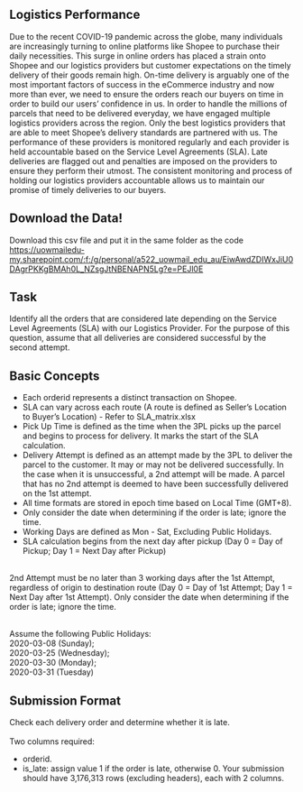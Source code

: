 ## Logistics Performance
Due to the recent COVID-19 pandemic across the globe, many individuals are increasingly turning to online platforms like Shopee to purchase their daily necessities. This surge in online orders has placed a strain onto Shopee and our logistics providers but customer expectations on the timely delivery of their goods remain high. On-time delivery is arguably one of the most important factors of success in the eCommerce industry and now more than ever, we need to ensure the orders reach our buyers on time in order to build our users’ confidence in us.
In order to handle the millions of parcels that need to be delivered everyday, we have engaged multiple logistics providers across the region. Only the best logistics providers that are able to meet Shopee’s delivery standards are partnered with us.
The performance of these providers is monitored regularly and each provider is held accountable based on the Service Level Agreements (SLA). Late deliveries are flagged out and penalties are imposed on the providers to ensure they perform their utmost.
The consistent monitoring and process of holding our logistics providers accountable allows us to maintain our promise of timely deliveries to our buyers.

## Download the Data!
Download this csv file and put it in the same folder as the code<br/>
https://uowmailedu-my.sharepoint.com/:f:/g/personal/a522_uowmail_edu_au/EiwAwdZDIWxJiU0DAgrPKKgBMAh0L_NZsgJtNBENAPN5Lg?e=PEJl0E

## Task
Identify all the orders that are considered late depending on the Service Level Agreements (SLA) with our Logistics Provider.
For the purpose of this question, assume that all deliveries are considered successful by the second attempt.

## Basic Concepts
- Each orderid represents a distinct transaction on Shopee.
- SLA can vary across each route (A route is defined as Seller’s Location to Buyer’s Location) - Refer to SLA_matrix.xlsx
- Pick Up Time is defined as the time when the 3PL picks up the parcel and begins to process for delivery. It marks the start of the SLA calculation.
- Delivery Attempt is defined as an attempt made by the 3PL to deliver the parcel to the customer. It may or may not be delivered successfully. In the case when it is unsuccessful, a 2nd attempt will be made. A parcel that has no 2nd attempt is deemed to have been successfully delivered on the 1st attempt.
- All time formats are stored in epoch time based on Local Time (GMT+8).
- Only consider the date when determining if the order is late; ignore the time.
- Working Days are defined as Mon - Sat, Excluding Public Holidays.
- SLA calculation begins from the next day after pickup (Day 0 = Day of Pickup; Day 1 = Next Day after Pickup)

<br/>
2nd Attempt must be no later than 3 working days after the 1st Attempt, regardless of origin to destination route (Day 0 = Day of 1st Attempt; Day 1 = Next Day after 1st Attempt).
Only consider the date when determining if the order is late; ignore the time.
<br/><br/>

Assume the following Public Holidays: <br/>
2020-03-08 (Sunday);<br/>
2020-03-25 (Wednesday);<br/>
2020-03-30 (Monday);<br/>
2020-03-31 (Tuesday)<br/>

## Submission Format
Check each delivery order and determine whether it is late.<br/><br/>
Two columns required:
- orderid.
- is_late: assign value 1 if the order is late, otherwise 0. 
Your submission should have 3,176,313 rows (excluding headers), each with 2 columns.

